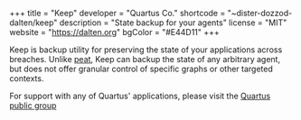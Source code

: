 +++
title = "Keep"
developer = "Quartus Co."
shortcode = "~dister-dozzod-dalten/keep"
description = "State backup for your agents"
license = "MIT"
website = "https://dalten.org"
bgColor = "#E44D11"
+++

Keep is backup utility for preserving the state of your applications across breaches. Unlike [peat](https://urbit.org/ecosystem/applications/~dister-dozzod-dalten/peat), Keep can backup the state of any arbitrary agent, but does not offer granular control of specific graphs or other targeted contexts.

For support with any of Quartus' applications, please visit the [Quartus public group](https://urbit.org/ecosystem/groups/~mister-hilper-dozzod-dalten/quartus)